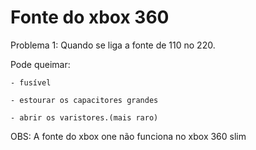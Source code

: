 # Fonte do xbox 360


Problema 1: Quando se liga a fonte de 110 no 220.

  Pode queimar:
    
    - fusível
    
    - estourar os capacitores grandes
    
    - abrir os varistores.(mais raro)




OBS: A fonte do xbox one não funciona no xbox 360 slim
